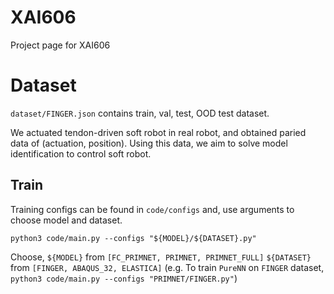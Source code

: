 # XAI606
Project page for XAI606

# Dataset
`dataset/FINGER.json` contains train, val, test, OOD test dataset.

We actuated tendon-driven soft robot in real robot, and obtained paried data of (actuation, position).
Using this data, we aim to solve model identification to control soft robot.

## Train 
Training configs can be found in `code/configs` and, use arguments to choose model and dataset.


```
python3 code/main.py --configs "${MODEL}/${DATASET}.py"
```
Choose, 
`${MODEL}` from `[FC_PRIMNET, PRIMNET, PRIMNET_FULL]`
`${DATASET}` from `[FINGER, ABAQUS_32, ELASTICA]`
(e.g. To train `PureNN` on `FINGER` dataset,  `python3 code/main.py --configs "PRIMNET/FINGER.py"`)

